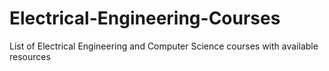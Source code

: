 # Electrical-Engineering-Courses
List of Electrical Engineering and Computer Science courses with available resources
